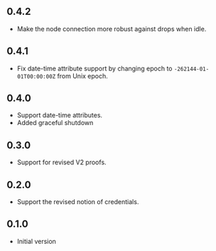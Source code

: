 ## 0.4.2

- Make the node connection more robust against drops when idle.

## 0.4.1

- Fix date-time attribute support by changing epoch to `-262144-01-01T00:00:00Z` from Unix epoch.

## 0.4.0

- Support date-time attributes.
- Added graceful shutdown

## 0.3.0

- Support for revised V2 proofs.

## 0.2.0

- Support the revised notion of credentials.

## 0.1.0

- Initial version
